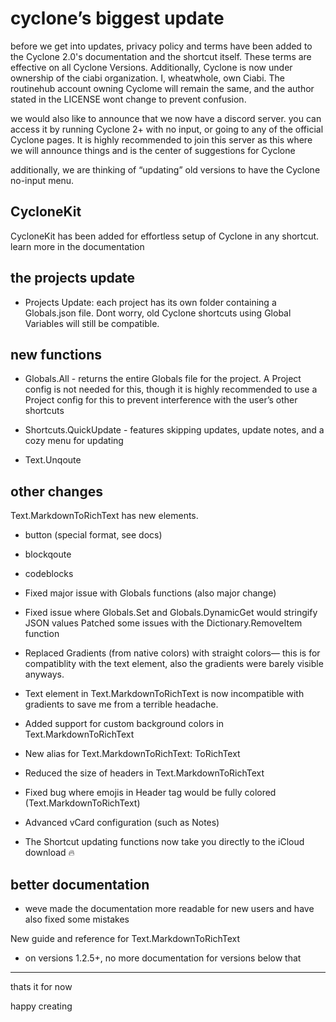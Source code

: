 # cyclone’s biggest update

before we get into updates, privacy policy and terms have been added to the Cyclone 2.0's documentation and the shortcut itself. These terms are effective on all Cyclone Versions. Additionally, Cyclone is now under ownership of the ciabi organization. I, wheatwhole, own Ciabi. The routinehub account owning Cyclome will remain the same, and the author stated in the LICENSE wont change to prevent confusion.

we would also like to announce that we now have a discord server. you can access it by running Cyclone 2+ with no input, or going to any of the official Cyclone pages. It is highly recommended to join this server as this where we will announce things and is the center of suggestions for Cyclone

additionally, we are thinking of “updating” old versions to have the Cyclone no-input menu.

## CycloneKit
CycloneKit has been added for effortless setup of Cyclone in any shortcut. learn more in the documentation

## the projects update

- Projects Update: each project has its own folder containing a Globals.json file. Dont worry, old Cyclone shortcuts using Global Variables will still be compatible.

## new functions

- Globals.All - returns the entire Globals file for the project. A Project config is not needed for this, though it is highly recommended to use a Project config for this to prevent interference with the user’s other shortcuts 

- Shortcuts.QuickUpdate - features skipping updates, update notes, and a cozy menu for updating

- Text.Unqoute

## other changes
Text.MarkdownToRichText has new elements. 
- button (special format, see docs)
- blockqoute
- codeblocks

- Fixed major issue with Globals functions (also major change)

- Fixed issue where Globals.Set and Globals.DynamicGet would stringify JSON values
Patched some issues with the Dictionary.RemoveItem function

- Replaced Gradients (from native colors) with straight colors— this is for compatiblity with the text element, also the gradients were barely visible anyways. 

- Text element in Text.MarkdownToRichText is now incompatible with gradients to save me from a terrible headache.

- Added support for custom background colors in Text.MarkdownToRichText

- New alias for Text.MarkdownToRichText: ToRichText

- Reduced the size of headers in Text.MarkdownToRichText

- Fixed bug where emojis in Header tag would be fully colored (Text.MarkdownToRichText)

- Advanced vCard configuration (such as Notes)

- The Shortcut updating functions now take you directly to the iCloud download 🔥

## better documentation

- weve made the documentation more readable for new users and have also fixed some mistakes
 
New guide and reference for Text.MarkdownToRichText 
- on versions 1.2.5+, no more documentation for versions below that
---
thats it for now

happy creating